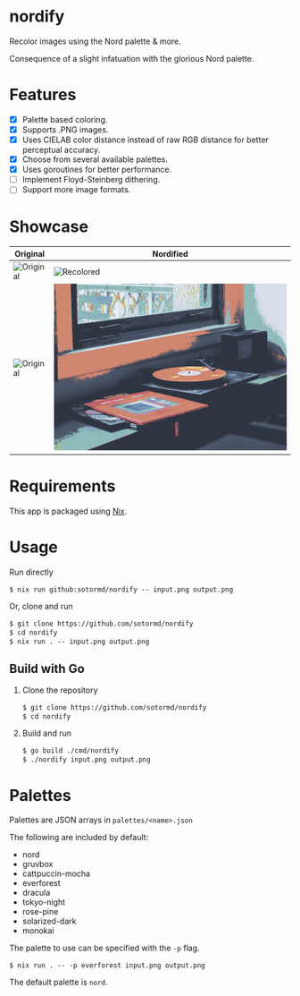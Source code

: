 # nordify

Recolor images using the Nord palette & more.

Consequence of a slight infatuation with the glorious Nord palette.

# Features

- [X] Palette based coloring.
- [X] Supports .PNG images.
- [X] Uses CIELAB color distance instead of raw RGB distance for better perceptual accuracy.
- [X] Choose from several available palettes.
- [X] Uses goroutines for better performance.
- [ ] Implement Floyd-Steinberg dithering.
- [ ] Support more image formats.

# Showcase

| Original                         | Nordified                              |
|----------------------------------|----------------------------------------|
| ![Original](examples/car.png)    | ![Recolored](examples/car-nord.png)    |
| ![Original](examples/record.png) | ![Recolored](examples/record-nord.png) |

# Requirements

This app is packaged using [Nix](https://nixos.org/download).

# Usage

Run directly

```
$ nix run github:sotormd/nordify -- input.png output.png
```

Or, clone and run

```
$ git clone https://github.com/sotormd/nordify
$ cd nordify
$ nix run . -- input.png output.png
```

## Build with Go

1. Clone the repository
    ```
    $ git clone https://github.com/sotormd/nordify
    $ cd nordify
    ```

2. Build and run
    ```
    $ go build ./cmd/nordify
    $ ./nordify input.png output.png
    ```

# Palettes

Palettes are JSON arrays in `palettes/<name>.json`

The following are included by default:
- nord
- gruvbox
- cattpuccin-mocha
- everforest
- dracula
- tokyo-night
- rose-pine
- solarized-dark
- monokai

The palette to use can be specified with the `-p` flag.

```
$ nix run . -- -p everforest input.png output.png
```

The default palette is `nord`.

